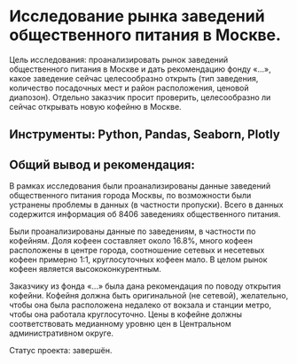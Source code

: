 # Исследование рынка заведений общественного питания в Москве.

Цель исследования: проанализировать рынок заведений общественного питания в Москве и дать рекомендацию фонду «...», какое заведение сейчас целесообразно открыть (тип заведения, количество посадочных мест и район расположения, ценовой диапозон). Отдельно заказчик просит проверить, целесообразно ли сейчас открывать новую кофейню в Москве.

## Инструменты: Python, Pandas, Seaborn, Plotly

## Общий вывод и рекомендация:

В рамках исследования были проанализированы данные заведений общественного питания города Москвы, по возможности были устранены проблемы в данных (в частности пропуски). Всего в данных содержится информация об 8406 заведениях общественного питания.

Были проанализированы данные по заведениям, в частности по кофейням. Доля кофеен составляет около 16.8%, много кофеен расположены в центре города, соотношение сетевых и несетевых кофеен примерно 1:1, круглосуточных кофеен мало. В целом рынок кофеен является высококонкурентным.

Заказчику из фонда «...» была дана рекомендация по поводу открытия кофейни. Кофейня должна быть оригинальной (не сетевой), желательно, чтобы она была расположена недалеко от вокзала и станции метро, чтобы она работала круглосуточно. Цены в кофейне должны соответствовать медианному уровню цен в Центральном административном округе.

Статус проекта: завершён.
